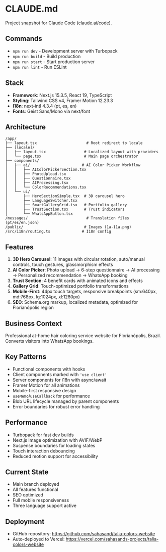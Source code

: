 # CLAUDE.md

Project snapshot for Claude Code (claude.ai/code).

## Commands

- `npm run dev` - Development server with Turbopack
- `npm run build` - Build production
- `npm run start` - Start production server
- `npm run lint` - Run ESLint

## Stack

- **Framework**: Next.js 15.3.5, React 19, TypeScript
- **Styling**: Tailwind CSS v4, Framer Motion 12.23.3
- **I18n**: next-intl 4.3.4 (pt, es, en)
- **Fonts**: Geist Sans/Mono via next/font

## Architecture

```
/app/
├── layout.tsx                      # Root redirect to locale
├── [locale]/
│   ├── layout.tsx                 # Localized layout with providers
│   └── page.tsx                   # Main page orchestrator
├── components/
│   ├── ai/                       # AI Color Picker Workflow
│   │   ├── AIColorPickerSection.tsx
│   │   ├── PhotoUpload.tsx
│   │   ├── Questionnaire.tsx
│   │   ├── AIProcessing.tsx
│   │   └── ColorRecommendations.tsx
│   └── ui/
│       ├── HeroSectionSimple.tsx  # 3D carousel hero
│       ├── LanguageSwitcher.tsx
│       ├── SmartGalleryGrid.tsx   # Portfolio gallery
│       ├── TrustSection.tsx       # Trust indicators
│       └── WhatsAppButton.tsx
/messages/                          # Translation files (pt/es/en.json)
/public/                           # Images (1a-11a.png)
/src/i18n/routing.ts              # I18n config
```

## Features

1. **3D Hero Carousel**: 11 images with circular rotation, auto/manual controls, touch gestures, glassmorphism effects
2. **AI Color Picker**: Photo upload → 6-step questionnaire → AI processing → Personalized recommendation → WhatsApp booking
3. **Trust Section**: 4 benefit cards with animated icons and effects
4. **Gallery Grid**: Touch-optimized portfolio transformations
5. **Mobile-First**: 44px touch targets, responsive breakpoints (sm:640px, md:768px, lg:1024px, xl:1280px)
6. **SEO**: Schema.org markup, localized metadata, optimized for Florianópolis region

## Business Context

Professional at-home hair coloring service website for Florianópolis, Brazil. Converts visitors into WhatsApp bookings.

## Key Patterns

- Functional components with hooks
- Client components marked with `'use client'`
- Server components for i18n with async/await
- Framer Motion for all animations
- Mobile-first responsive design
- `useMemo`/`useCallback` for performance
- Blob URL lifecycle managed by parent components
- Error boundaries for robust error handling

## Performance

- Turbopack for fast dev builds
- Next.js Image optimization with AVIF/WebP
- Suspense boundaries for loading states
- Touch interaction debouncing
- Reduced motion support for accessibility

## Current State

- Main branch deployed
- All features functional
- SEO optimized
- Full mobile responsiveness
- Three language support active

## Deployment

- GitHub repository: https://github.com/sahasand/talia-colors-website
- Auto-deployed to Vercel: https://vercel.com/sahasands-projects/talia-colors-website
